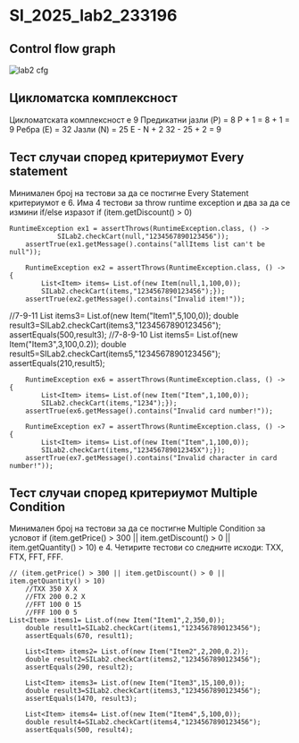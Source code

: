 # SI_2025_lab2_233196

## Control flow graph
![lab2 cfg](https://github.com/user-attachments/assets/9b6b6189-4df4-46c5-b1e9-481c4b862dc1)

## Цикломатска комплексност
Цикломатската комплексност е 9
Предикатни јазли (P) = 8
P + 1 = 8 + 1 = 9
Ребра (E) = 32
Јазли (N) = 25
E - N + 2
32 - 25 + 2 = 9

## Тест случаи според критериумот Every statement
Минимален број на тестови за да се постигне Every Statement критериумот е 6.
Има 4 тестови за throw runtime exception и два за да се измини if/else изразот if (item.getDiscount() > 0)

	RuntimeException ex1 = assertThrows(RuntimeException.class, () ->
                SILab2.checkCart(null,"1234567890123456"));
        assertTrue(ex1.getMessage().contains("allItems list can't be null"));

        RuntimeException ex2 = assertThrows(RuntimeException.class, () -> {
            List<Item> items= List.of(new Item(null,1,100,0));
            SILab2.checkCart(items,"1234567890123456");});
        assertTrue(ex2.getMessage().contains("Invalid item!"));
//7-9-11
        List<Item> items3= List.of(new Item("Item1",5,100,0));
        double result3=SILab2.checkCart(items3,"1234567890123456");
        assertEquals(500,result3);
//7-8-9-10
        List<Item> items5= List.of(new Item("Item3",3,100,0.2));
        double result5=SILab2.checkCart(items5,"1234567890123456");
        assertEquals(210,result5);

        RuntimeException ex6 = assertThrows(RuntimeException.class, () -> {
            List<Item> items= List.of(new Item("Item",1,100,0));
            SILab2.checkCart(items,"1234");});
        assertTrue(ex6.getMessage().contains("Invalid card number!"));

        RuntimeException ex7 = assertThrows(RuntimeException.class, () -> {
            List<Item> items= List.of(new Item("Item",1,100,0));
            SILab2.checkCart(items,"123456789012345X");});
        assertTrue(ex7.getMessage().contains("Invalid character in card number!"));

## Тест случаи според критериумот Multiple Condition
Минимален број на тестови за да се постигне Multiple Condition за условот if (item.getPrice() > 300 || item.getDiscount() > 0 || item.getQuantity() > 10) е 4.
Четирите тестови со следните исходи: TXX, FTX, FFT, FFF.

	// (item.getPrice() > 300 || item.getDiscount() > 0 || item.getQuantity() > 10)
        //TXX 350 X X
        //FTX 200 0.2 X
        //FFT 100 0 15
        //FFF 100 0 5
	List<Item> items1= List.of(new Item("Item1",2,350,0));
        double result1=SILab2.checkCart(items1,"1234567890123456");
        assertEquals(670, result1);

        List<Item> items2= List.of(new Item("Item2",2,200,0.2));
        double result2=SILab2.checkCart(items2,"1234567890123456");
        assertEquals(290, result2);

        List<Item> items3= List.of(new Item("Item3",15,100,0));
        double result3=SILab2.checkCart(items3,"1234567890123456");
        assertEquals(1470, result3);

        List<Item> items4= List.of(new Item("Item4",5,100,0));
        double result4=SILab2.checkCart(items4,"1234567890123456");
        assertEquals(500, result4);
